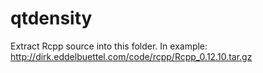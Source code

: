 # qtdensity
Extract Rcpp source into this folder.
In example: http://dirk.eddelbuettel.com/code/rcpp/Rcpp_0.12.10.tar.gz
